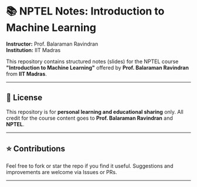 # 📚 NPTEL Notes: Introduction to Machine Learning  
**Instructor:** Prof. Balaraman Ravindran  
**Institution:** IIT Madras  

This repository contains structured notes (slides) for the NPTEL course **"Introduction to Machine Learning"** offered by **Prof. Balaraman Ravindran** from **IIT Madras**.

---

## 📖 License
This repository is for **personal learning and educational sharing** only. All credit for the course content goes to **Prof. Balaraman Ravindran** and **NPTEL**.

---

## ⭐ Contributions
Feel free to fork or star the repo if you find it useful. Suggestions and improvements are welcome via Issues or PRs.

---
